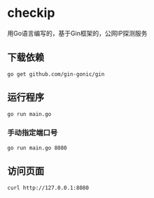 # checkip

用Go语言编写的，基于Gin框架的，公网IP探测服务

## 下载依赖

```shell
go get github.com/gin-gonic/gin
```

## 运行程序

```shell
go run main.go
```

### 手动指定端口号

```shell
go run main.go 8080
```

## 访问页面

```shell
curl http://127.0.0.1:8080
```
